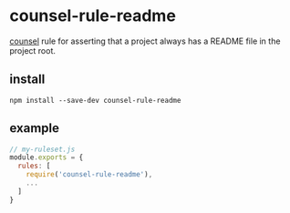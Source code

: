 # counsel-rule-readme

[counsel](https://github.com/cdaringe/counsel) rule for asserting that a project
always has a README file in the project root.

## install

`npm install --save-dev counsel-rule-readme`

## example

```js
// my-ruleset.js
module.exports = {
  rules: [
    require('counsel-rule-readme'),
    ...
  ]
}
```

